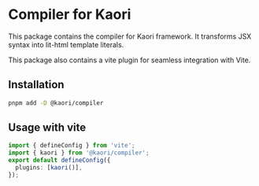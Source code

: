# Compiler for Kaori

This package contains the compiler for Kaori framework. It transforms JSX syntax into lit-html template literals.

This package also contains a vite plugin for seamless integration with Vite.

## Installation

```bash
pnpm add -D @kaori/compiler
```

## Usage with vite

```ts
import { defineConfig } from 'vite';
import { kaori } from '@kaori/compiler';
export default defineConfig({
  plugins: [kaori()],
});
```
